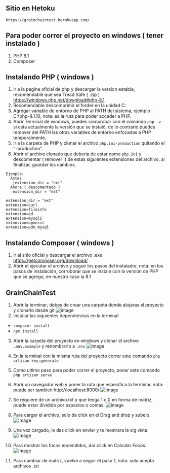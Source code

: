 ## Sitio en Hetoku
    https://grainchaintest.herokuapp.com/

## Para poder correr el proyecto en windows ( tener instalado )
1. PHP 8.1 
2. Composer

## Instalando PHP ( windows )
1. Ir a la pagina oficial de php y descargar la version estable, recomendable que sea Tread Safe ( .zip )  https://windows.php.net/download#php-8.1
2. Recomendable descomprimir el forder en la unidad C:
3. Agregar variable de entorno de PHP al PATH del sistema, ejemplo : C:\php-8.1.10, nota: es la ruta para poder acceder a PHP.
4. Abrir Terminal de windows, puedes comprobar con el comando `php -v` si esta actualmente la versión que se instaló, de lo contrario puedes remover del PATH las otras variables de entorno enfocadas a PHP temporalmente.
5. Ir a la carpeta de PHP y clonar el archivo `php.ini-production` quitando el "-production".
6. Abrir el archivo clonado que deberia de estar como `php.ini` y descomentar ( remover ;) de estas siguientes extensiones del archivo, al finalizar, guardar los cambios.
 ``` 
 Ejemplo: 
   Antes
    ;extension_dir = "ext" 
   Ahora ( descomentado )
    extension_dir = "ext" 
 
 extension_dir = "ext" 
 extension=curl
 extension=fileinfo
 extension=gd
 extension=mysqli
 extension=openssl
 extension=pdo_mysql
  ```
## Instalando Composer ( windows )
1. Ir al sitio oficial y descargar el archivo .exe  https://getcomposer.org/download/
2. Abrir el ejecutar el archivo y seguir los pasos del instalador, nota: en los pasos de instalación, corroborar que se instale con la versión de PHP que se agrego, en nuestro caso la 8.1


## GrainChainTest
1. Abrir la terminar, debes de crear una carpeta donde alojaras el proyecto y clonarlo desde git 
![image](https://user-images.githubusercontent.com/68037595/190222401-4669cf89-e052-4c47-8a0b-48063709a01c.png)
2. Instalar las siguientes dependencias en la terminal
 - `composer install`
 - `npm install`

3. Abrir la carpeta del proyecto en windows y clonar el archivo `.env.example` y renombrarlo a `.env`
![image](https://user-images.githubusercontent.com/68037595/190223936-807a1e3c-4417-40a1-8cd1-85f16fcd3a61.png)

4. En la terminal con la misma ruta del proyecto correr este comando `php artisan key:generate`
5. Como ultimo paso para poder correr el proyecto, poner este comando `php artisan serve`

6. Abrir un navegador web y poner la ruta que especifica la terminar, nota: puede ser tambien http://localhost:8000/
![image](https://user-images.githubusercontent.com/68037595/190225352-d13c36f0-cce0-4cb3-8432-333e1f1b615a.png)

8. Se requiere de un archivo.txt y que tenga 1 o 0 en forma de matriz, puede estar dividido por espacios o comas.
![image](https://user-images.githubusercontent.com/68037595/190217082-123eadba-6308-4505-9931-568433ae070f.png)

8. Para cargar el archivo, solo da click en el Drag and drop y subelo.
![image](https://user-images.githubusercontent.com/68037595/190216482-ed0299dc-a3e2-400e-a043-b4afecc67212.png)

9. Una vez cargado, le das click en enviar y te mostrara la sig vista.
![image](https://user-images.githubusercontent.com/68037595/190217610-ea5f8956-7ec6-4921-8bf9-6a0ea5c89e96.png)

10. Para mostrar los focos encendidos, dar click en Calcular Focos.
![image](https://user-images.githubusercontent.com/68037595/190218082-e5a5ffc3-e9e2-4830-a326-5feda30e967a.png)

11. Para cambiar de matriz, vuelve a seguir el paso 1, nota: solo acepta archivos .txt

